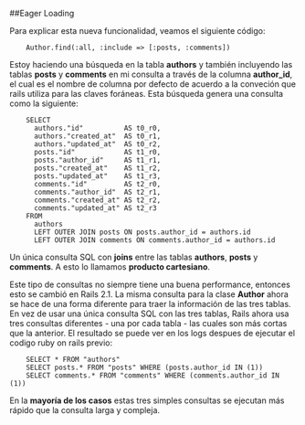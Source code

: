 <!-- -*- mode: markdown; coding: utf-8; -*- -->

##Eager Loading

Para explicar esta nueva funcionalidad, veamos el siguiente código:

        Author.find(:all, :include => [:posts, :comments])

Estoy haciendo una búsqueda en la tabla **authors**  y también incluyendo las tablas **posts** y **comments** en mi consulta a través de la columna **author_id**, el cual es el nombre de columna por defecto de acuerdo a la conveción que rails utiliza para las claves foráneas.
Esta búsqueda genera una consulta como la siguiente:

        SELECT
          authors."id"          AS t0_r0,
          authors."created_at"  AS t0_r1,
          authors."updated_at"  AS t0_r2,
          posts."id"            AS t1_r0,
          posts."author_id"     AS t1_r1,
          posts."created_at"    AS t1_r2,
          posts."updated_at"    AS t1_r3,
          comments."id"         AS t2_r0,
          comments."author_id"  AS t2_r1,
          comments."created_at" AS t2_r2,
          comments."updated_at" AS t2_r3
        FROM
          authors
          LEFT OUTER JOIN posts ON posts.author_id = authors.id
          LEFT OUTER JOIN comments ON comments.author_id = authors.id

Un única consulta SQL con **joins** entre las tablas  **authors**, **posts** y **comments**. A esto lo llamamos **producto cartesiano**.

Este tipo de consultas no siempre tiene una buena performance, entonces esto se cambió en Rails 2.1. La misma consulta para la clase **Author** ahora se hace de una forma diferente para traer la información de las tres tablas. En vez de usar una única consulta SQL con las tres tablas, Rails ahora usa tres consultas diferentes - una por cada tabla - las cuales son más cortas que la anterior. El resultado se puede ver en los logs despues de ejecutar el codigo ruby on rails previo:

        SELECT * FROM "authors"
        SELECT posts.* FROM "posts" WHERE (posts.author_id IN (1))
        SELECT comments.* FROM "comments" WHERE (comments.author_id IN (1))

En la **mayoría de los casos** estas tres simples consultas se ejecutan más rápido que la consulta larga y compleja.

